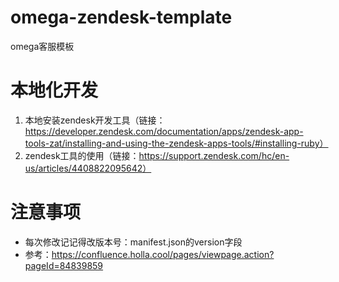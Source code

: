 # omega-zendesk-template
omega客服模板


# 本地化开发
1.  本地安装zendesk开发工具（链接：https://developer.zendesk.com/documentation/apps/zendesk-app-tools-zat/installing-and-using-the-zendesk-apps-tools/#installing-ruby）
2.  zendesk工具的使用（链接：https://support.zendesk.com/hc/en-us/articles/4408822095642）

# 注意事项
 - 每次修改记记得改版本号：manifest.json的version字段
 - 参考：https://confluence.holla.cool/pages/viewpage.action?pageId=84839859
